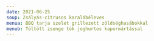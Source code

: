 ```yaml
---
date: 2021-06-25
soup: Zsályás-citrusos karalábéleves
menua: BBQ tarja szelet grillezett zöldséghasábokkal
menub: Töltött zsenge tök joghurtos kapormártással
---
```

